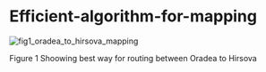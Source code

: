 # Efficient-algorithm-for-mapping

![fig1_oradea_to_hirsova_mapping](https://cloud.githubusercontent.com/assets/8729824/13938868/e908b6d0-ef8c-11e5-88b3-a542549288c3.png)

Figure 1 Shoowing best way for routing between Oradea to Hirsova
